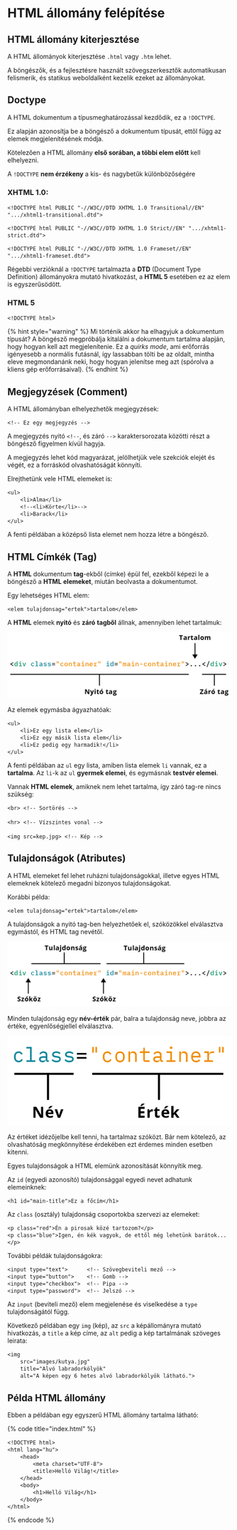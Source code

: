 # HTML állomány felépítése

## HTML állomány kiterjesztése

A HTML állományok kiterjesztése `.html` vagy `.htm` lehet.

A böngészők, és a fejlesztésre használt szövegszerkesztők automatikusan felismerik, és statikus weboldalként kezelik ezeket az állományokat.

## Doctype

A HTML dokumentum a típusmeghatározással kezdődik, ez a `!DOCTYPE`.

Ez alapján azonosítja be a böngésző a dokumentum típusát, ettől függ az elemek megjelenítésének módja.

Kötelezően a HTML állomány **első sorában, a többi elem előtt** kell elhelyezni.

A `!DOCTYPE` **nem érzékeny** a kis- és nagybetűk különbözőségére

### **XHTML 1.0**:

```markup
<!DOCTYPE html PUBLIC "-//W3C//DTD XHTML 1.0 Transitional//EN" ".../xhtml1-transitional.dtd">
```

```markup
<!DOCTYPE html PUBLIC "-//W3C//DTD XHTML 1.0 Strict//EN" ".../xhtml1-strict.dtd">
```

```markup
<!DOCTYPE html PUBLIC "-//W3C//DTD XHTML 1.0 Frameset//EN" ".../xhtml1-frameset.dtd">
```

Régebbi verzióknál a `!DOCTYPE` tartalmazta a **DTD** \(Document Type Definition\) állományokra mutató hivatkozást, a **HTML 5** esetében ez az elem is egyszerűsödött.

### HTML 5

```markup
<!DOCTYPE html>
```

{% hint style="warning" %}
Mi történik akkor ha elhagyjuk a dokumentum típusát? A böngésző megpróbálja kitalálni a dokumentum tartalma alapján, hogy hogyan kell azt megjelenítenie. Ez a _quirks mode_, ami erőforrás igényesebb a normális futásnál, így lassabban tölti be az oldalt, mintha eleve megmondanánk neki, hogy hogyan jelenítse meg azt \(spórolva a kliens gép erőforrásaival\).
{% endhint %}

## Megjegyzések \(Comment\)

A HTML állományban elhelyezhetők megjegyzések:

```markup
<!-- Ez egy megjegyzés -->
```

A megjegyzés nyitó `<!--`, és záró `-->` karaktersorozata közötti részt a böngésző figyelmen kívül hagyja.

A megjegyzés lehet kód magyarázat, jelölhetjük vele szekciók elejét és végét, ez a forráskód olvashatóságát könnyíti.

Elrejthetünk vele HTML elemeket is:

```markup
<ul>
    <li>Alma</li>
    <!--<li>Körte</li>-->
    <li>Barack</li>
</ul>
```

A fenti példában a középső lista elemet nem hozza létre a böngésző.

## HTML Címkék \(Tag\)

A **HTML** dokumentum **tag**-ekből \(címke\) épül fel, ezekből képezi le a böngésző a **HTML** **elemeket**, miután beolvasta a dokumentumot.

Egy lehetséges HTML elem:

```markup
<elem tulajdonsag="ertek">tartalom</elem>
```

A **HTML** elemek **nyitó** és **záró** **tagből** állnak, amennyiben lehet tartalmuk:

![](../.gitbook/assets/html-code-1.png)

Az elemek egymásba ágyazhatóak:

```markup
<ul>
    <li>Ez egy lista elem</li>
    <li>Ez egy másik lista elem</li>
    <li>Ez pedig egy harmadik!</li>
</ul>
```

A fenti példában az `ul` egy lista, amiben lista elemek `li` vannak, ez a **tartalma**. Az `li`-k az `ul` **gyermek elemei**, és egymásnak **testvér elemei**.

Vannak **HTML elemek**, amiknek nem lehet tartalma, így záró tag-re nincs szükség:

```markup
<br> <!-- Sortörés -->

<hr> <!-- Vízszintes vonal -->

<img src=kep.jpg> <!-- Kép -->
```

## Tulajdonságok \(Atributes\)

A HTML elemeket fel lehet ruházni tulajdonságokkal, illetve egyes HTML elemeknek kötelező megadni bizonyos tulajdonságokat.

Korábbi példa:

```markup
<elem tulajdonsag="ertek">tartalom</elem>
```

A tulajdonságok a nyitó tag-ben helyezhetőek el, szóközökkel elválasztva egymástól, és HTML tag nevétől.

![](../.gitbook/assets/html-code-2.png)

Minden tulajdonság egy **név-érték** pár, balra a tulajdonság neve, jobbra az értéke, egyenlőségjellel elválasztva.

![](../.gitbook/assets/html-code-3.png)

Az értéket idézőjelbe kell tenni, ha tartalmaz szóközt. Bár nem kötelező, az olvashatóság megkönnyítése érdekében ezt érdemes minden esetben kitenni.

Egyes tulajdonságok a HTML elemünk azonosítását könnyítik meg.

Az `id` \(egyedi azonosító\) tulajdonsággal egyedi nevet adhatunk elemeinknek:

```markup
<h1 id="main-title">Ez a főcím</h1>
```

Az `class` \(osztály\) tulajdonság csoportokba szervezi az elemeket:

```markup
<p class="red">Én a pirosak közé tartozom?</p>
<p class="blue">Igen, én kék vagyok, de ettől még lehetünk barátok...</p>
```

További példák tulajdonságokra:

```markup
<input type="text">      <!-- Szövegbeviteli mező -->
<input type="button">    <!-- Gomb --> 
<input type="checkbox">  <!-- Pipa --> 
<input type="password">  <!-- Jelszó -->
```

Az `input` \(beviteli mező\) elem megjelenése és viselkedése a `type` tulajdonságától függ.

Következő példában egy `img` \(kép\), az `src` a képállományra mutató hivatkozás, a `title` a kép címe, az `alt` pedig a kép tartalmának szöveges leirata:

```markup
<img 
    src="images/kutya.jpg"
    title="Alvó labradorkölyök"
    alt="A képen egy 6 hetes alvó labradorkölyök látható.">
```

## Példa HTML állomány

Ebben a példában egy egyszerű HTML állomány tartalma látható:

{% code title="index.html" %}
```markup
<!DOCTYPE html>
<html lang="hu">
    <head>
        <meta charset="UTF-8">
        <title>Helló Világ!</title>
    </head>
    <body>
        <h1>Helló Világ</h1>
    </body>
</html>
```
{% endcode %}

